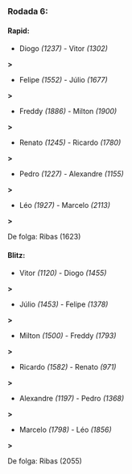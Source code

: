 ### Rodada 6:

#### Rapid:

* Diogo *(1237)*     -     Vitor *(1302)*

 **>** 
* Felipe *(1552)*     -     Júlio *(1677)*

 **>** 
* Freddy *(1886)*     -     Milton *(1900)*

 **>** 
* Renato *(1245)*     -     Ricardo *(1780)*

 **>** 
* Pedro *(1227)*     -     Alexandre *(1155)*

 **>** 
* Léo *(1927)*     -     Marcelo *(2113)*

 **>** 

De folga: Ribas (1623)

#### Blitz:

* Vitor *(1120)*     -     Diogo *(1455)*

 **>** 
* Júlio *(1453)*     -     Felipe *(1378)*

 **>** 
* Milton *(1500)*     -     Freddy *(1793)*

 **>** 
* Ricardo *(1582)*     -     Renato *(971)*

 **>** 
* Alexandre *(1197)*     -     Pedro *(1368)*

 **>** 
* Marcelo *(1798)*     -     Léo *(1856)*

 **>** 

De folga: Ribas (2055)

